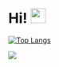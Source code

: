 # Hi! <img src="https://raw.githubusercontent.com/MartinHeinz/MartinHeinz/master/wave.gif" width="30px">

[![Top Langs](https://github-readme-stats.vercel.app/api/top-langs/?username=exsanik&theme=material-palenight&hide=jupyter%20notebook,html,css&langs_count=9)](https://github.com/exsanik)

<img src="https://www.codewars.com/users/exsanik/badges/large">
